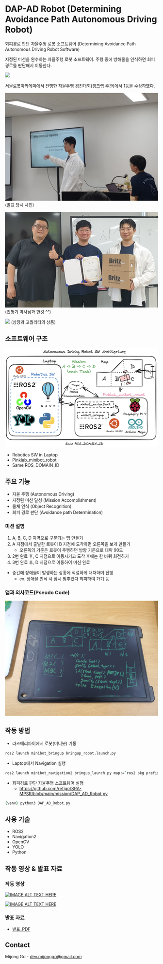 # DAP-AD Robot (Determining Avoidance Path Autonomous Driving Robot)

회피경로 판단 자율주행 로봇 소프트웨어 (Determining Avoidance Path Autonomous Driving Robot Software)

지정된 미션을 완수하는 자율주행 로봇 소프트웨어. 주행 중에 방해물을 인식하면 회피 경로를 판단해서 이동한다.

![](/images/SRA-MPSR-ADR-introduction(h).gif)

서울로봇아카데미에서 진행한 자율주행 경진대회(핑크랩 주관)에서 1등을 수상하였다.

![](/images/SRA-MPSR-ADR-Presentation1.jpg)
(발표 당시 사진)

![](/images/SRA-MPSR-ADR-Prize1.jpg)
(민형기 박사님과 한컷 ^^)

![](/images/SRA-MPSR-ADR-Prize2.png)
(상장과 고퀄리티의 상품)


## 소프트웨어 구조

![](/images/SRA-MPSR-ADR-Architecture1.png)

- Robotics SW in Laptop
- Pinklab_minibot_robot
- Same ROS_DOMAIN_ID


## 주요 기능

- 자율 주행 (Autonomous Driving)
- 지정된 미션 달성 (Mission Accomplishment)
- 물체 인식 (Object Recognition)
- 회피 경로 판단 (Avoidance path Determination)


### 미션 설명

1. A, B, C, D 지역으로 구분되는 맵 만들기
2. A 지점에서 출발한 로봇이 B 지점에 도착하면 오른쪽을 보게 만들기
	- 오른쪽의 기준은 로봇이 주행하던 방향 기준으로 대략 90도
3. 2번 완료 후, C 지점으로 이동시키고 도착 후에는 한 바퀴 회전하기
4. 3번 완료 후, D 지점으로 이동하여 미션 완료

- 중간에 장애물이 발생하는 상황에 적절하게 대처하며 진행
	- ex. 장애물 인식 시 잠시 멈추었다 회피하여 가기 등

### 맵과 의사코드(Pseudo Code)

![](/images/SRA-MPSR-ADR-map-pseudo-code1.jpg)


## 작동 방법

- 라즈베리파이에서 로봇(미니봇) 기동
```bash
ros2 launch minibot_bringup bringup_robot.launch.py
```

- Laptop에서 Navigation 실행
```bash
ros2 launch minibot_navigation2 bringup_launch.py map:=`ros2 pkg prefix minibot_navigation2`/share/minibot_navigation2/maps/<map-name>.yaml
```

- 회피경로 판단 자율주행 소프트웨어 실행
	- https://github.com/refigo/SRA-MPSR/blob/main/mission/DAP_AD_Robot.py
```bash
(venv) python3 DAP_AD_Robot.py
```


## 사용 기술

- ROS2
- Navigation2
- OpenCV
- YOLO
- Python


## 작동 영상 & 발표 자료

### 작동 영상

[![IMAGE ALT TEXT HERE](https://img.youtube.com/vi/CBDW2zIgzkc/0.jpg)](https://www.youtube.com/watch?v=CBDW2zIgzkc)

[![IMAGE ALT TEXT HERE](https://img.youtube.com/vi/Tdbis9xDE4c/0.jpg)](https://www.youtube.com/watch?v=Tdbis9xDE4c)


### 발표 자료

- [발표_PDF](https://drive.google.com/file/d/1J01boAPUOi5oCoNPTHGVJpkkqi3rjGjF/view)


## Contact

Mijong Go - dev.mijonggo@gmail.com

